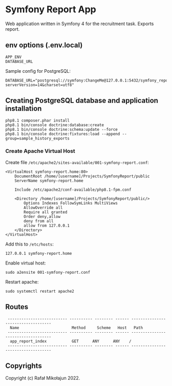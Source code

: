 # Symfony Report App

Web application written in Symfony 4 for the recruitment task. Exports report.

## env options (.env.local)

    APP_ENV
    DATABASE_URL

Sample config for PostgreSQL:

    DATABASE_URL="postgresql://symfony:ChangeMe@127.0.0.1:5432/symfony_report?serverVersion=14&charset=utf8"

## Creating PostgreSQL database and application installation

    php8.1 composer.phar install
    php8.1 bin/console doctrine:database:create
    php8.1 bin/console doctrine:schema:update --force
    php8.1 bin/console doctrine:fixtures:load --append --group=sample_history_exports

### Create Apache Virtual Host

Create file `/etc/apache2/sites-available/001-symfony-report.conf`:

```apacheconf
<VirtualHost symfony-report.home:80>
	DocumentRoot /home/[username]/Projects/SymfonyReport/public
	ServerName symfony-report.home

	Include /etc/apache2/conf-available/php8.1-fpm.conf

	<Directory /home/[username]/Projects/SymfonyReport/public/>
		Options Indexes FollowSymLinks MultiViews
		AllowOverride all
		Require all granted
		Order deny,allow
		deny from all
		allow from 127.0.0.1
	</Directory>
</VirtualHost>
```

Add this to `/etc/hosts`:

```
127.0.0.1 symfony-report.home
```

Enable virtual host:

    sudo a2ensite 001-symfony-report.conf

Restart apache:

    sudo systemctl restart apache2

## Routes

```
 -------------------------- ---------- -------- ------ ----------------------------------- 
  Name                       Method     Scheme   Host   Path                               
 -------------------------- ---------- -------- ------ -----------------------------------     
  app_report_index           GET      ANY      ANY    /                      
 -------------------------- ---------- -------- ------ ----------------------------------- 
 ```

## Copyrights

Copyright (c) Rafał Mikołajun 2022.
